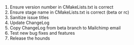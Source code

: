 1. Ensure version number in CMakeLists.txt is correct
2. Ensure stage name in CMakeLists.txt is correct (beta or rc)
3. Sanitize issue titles
4. Update ChangeLog
5. Copy ChangeLog from beta branch to Mailchimp email
6. Test new bug fixes and features
7. Release the hounds